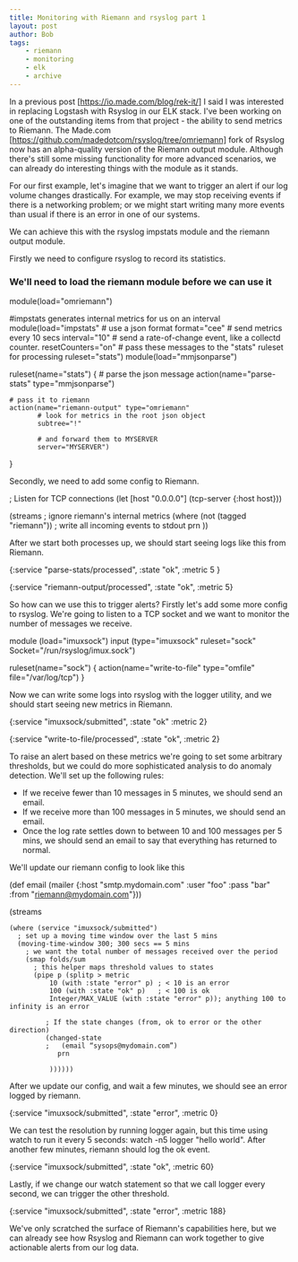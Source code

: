 ```yaml
---
title: Monitoring with Riemann and rsyslog part 1
layout: post
author: Bob
tags:
    - riemann
    - monitoring
    - elk
    - archive
---
```


In a previous post [https://io.made.com/blog/rek-it/] I said I was interested in
replacing Logstash with Rsyslog in our ELK stack. I've been working on one of the
outstanding items from that project - the ability to send metrics to Riemann. The
Made.com [https://github.com/madedotcom/rsyslog/tree/omriemann] fork of Rsyslog now has
an alpha-quality version of the Riemann output module. Although there's still some
missing functionality for more advanced scenarios, we can already do interesting things
with the module as it stands.

For our first example, let's imagine that we want to trigger an alert if our log volume
changes drastically. For example, we may stop receiving events if there is a networking
problem; or we might start writing many more events than usual if there is an error in
one of our systems.

We can achieve this with the rsyslog impstats module and the riemann output module.

Firstly we need to configure rsyslog to record its statistics.

### We'll need to load the riemann module before we can use it

module(load="omriemann")

#impstats generates internal metrics for us on an interval module(load="impstats" # use
a json format format="cee" # send metrics every 10 secs interval="10" # send a
rate-of-change event, like a collectd counter. resetCounters="on" # pass these messages
to the "stats" ruleset for processing ruleset="stats") module(load="mmjsonparse")

ruleset(name="stats") { # parse the json message action(name="parse-stats"
type="mmjsonparse")

    # pass it to riemann
    action(name="riemann-output" type="omriemann"
           # look for metrics in the root json object
           subtree="!"

           # and forward them to MYSERVER
           server="MYSERVER")

}

Secondly, we need to add some config to Riemann.

; Listen for TCP connections (let [host "0.0.0.0"] (tcp-server {:host host}))

(streams ; ignore riemann's internal metrics (where (not (tagged "riemann")) ; write all
incoming events to stdout prn ))

After we start both processes up, we should start seeing logs like this from Riemann.

{:service "parse-stats/processed", :state "ok", :metric 5 }

{:service "riemann-output/processed", :state "ok", :metric 5}

So how can we use this to trigger alerts? Firstly let's add some more config to rsyslog.
We're going to listen to a TCP socket and we want to monitor the number of messages we
receive.

module (load="imuxsock") input (type="imuxsock" ruleset="sock"
Socket="/run/rsyslog/imux.sock")

ruleset(name="sock") { action(name="write-to-file" type="omfile" file="/var/log/tcp") }

Now we can write some logs into rsyslog with the logger utility, and we should start
seeing new metrics in Riemann.

{:service "imuxsock/submitted", :state "ok" :metric 2}

{:service "write-to-file/processed", :state "ok", :metric 2}

To raise an alert based on these metrics we're going to set some arbitrary thresholds,
but we could do more sophisticated analysis to do anomaly detection. We'll set up the
following rules:

-   If we receive fewer than 10 messages in 5 minutes, we should send an email.
-   If we receive more than 100 messages in 5 minutes, we should send an email.
-   Once the log rate settles down to between 10 and 100 messages per 5 mins, we should
    send an email to say that everything has returned to normal.

We'll update our riemann config to look like this

(def email (mailer {:host "smtp.mydomain.com" :user "foo" :pass "bar" :from
"riemann@mydomain.com"}))

(streams

    (where (service "imuxsock/submitted")
      ; set up a moving time window over the last 5 mins
      (moving-time-window 300; 300 secs == 5 mins
        ; we want the total number of messages received over the period
        (smap folds/sum
          ; this helper maps threshold values to states
          (pipe p (splitp > metric
              10 (with :state "error" p) ; < 10 is an error
              100 (with :state "ok" p)   ; < 100 is ok
              Integer/MAX_VALUE (with :state "error" p)); anything 100 to infinity is an error

             ; If the state changes (from, ok to error or the other direction)
             (changed-state
             ;   (email “sysops@mydomain.com”)
                prn

              ))))))

After we update our config, and wait a few minutes, we should see an error logged by
riemann.

{:service "imuxsock/submitted", :state "error", :metric 0}

We can test the resolution by running logger again, but this time using watch to run it
every 5 seconds: watch -n5 logger "hello world". After another few minutes, riemann
should log the ok event.

{:service "imuxsock/submitted", :state "ok", :metric 60}

Lastly, if we change our watch statement so that we call logger every second, we can
trigger the other threshold.

{:service "imuxsock/submitted", :state "error", :metric 188}

We've only scratched the surface of Riemann's capabilities here, but we can already see
how Rsyslog and Riemann can work together to give actionable alerts from our log data.
